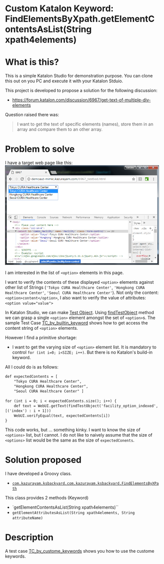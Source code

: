 Custom Katalon Keyword: FindElementsByXpath.getElementContentsAsList(String xpath4elements)
=====

# What is this?

This is a simple Katalon Studio for demonstration purpose.
You can clone this out on you PC and execute it with your Katalon Stduio.

This project is developed to propose a solution for the following discussion:

- https://forum.katalon.com/discussion/6967/get-text-of-multiple-div-elements

Question raised there was:

> I want to get the text of specific elements (names), store them in an array and compare them to an other array.

# Problem to solve

I have a target web page like this:
![Target web page](https://github.com/kazurayam/KatalonDiscussion6967/blob/master/docs/6967_testbed.png)

I am interested in the list of `<option>` elements in this page.

I want to verify the contents of these displayed `<option>` elements against other list of Strings (`'Tokyo CURA Healthcare Center'`, `'Hongkong CURA Healthcare Center'`, `'Seoul CURA Healthcare Center'`). Not only the content:`<option>content</option>`, I also want to verify the value of attributes:`<option value="value">`

In Katalon Studio, we can make [Test Object](https://docs.katalon.com/display/KD/Manage+Test+Object). Using [findTestObject](https://api-docs.katalon.com/studio/v4.7.0/api/com/kms/katalon/core/testobject/ObjectRepository.html) method we can grasp a single `<option>` element amongst the set of `<option>`s. The sample Test Case [TC_by_builtin_keyword](https://github.com/kazurayam/KatalonDiscussion6967/blob/master/Scripts/TC_by_builtin_keywords/Script1527139026235.groovy) shows how to get access the content string of `<option>` elements.

However I find a primitive shortage:

- I want to get the varying size of `<option>` element list. It is mandatory to control `for (int i=0; i<SIZE; i++)`. But there is no Katalon's build-in keyword.

All I could do is as follows:

```
def expectedContents = [
	"Tokyo CURA Healthcare Center",
	"Hongkong CURA Healthcare Center",
	"Seoul CURA Healthcare Center" ]

for (int i = 0; i < expectedContents.size(); i++) {
    def text = WebUI.getText(findTestObject('facility_option_indexed', [('index') : i + 1]))
    WebUI.verifyEqual(text, expectedContents[i])
}
```

This code works, but ... something kinky. I want to know the size of `<options>` list, but I cannot. I do not like to naively assume that the size of `<options>` list would be the same as the size of `expectedConents`.

# Solution proposed

I have developed a Groovy class.
- [`com.kazurayam.ksbackyard.com.kazurayam.ksbackyard.FindElementsByXPath`](https://github.com/kazurayam/KatalonDiscussion6967/blob/master/Keywords/com/kazurayam/ksbackyard/FindElementsByXPath.groovy)

This class provides 2 methods (Keyword)
- `getElementContentsAsList(String xpath4elements)``
- `getElementAttributesAsList(String xpath4elements, String attributeName)`


# Description

A test case [TC_by_custome_keywords](https://github.com/kazurayam/KatalonDiscussion6967/blob/master/Scripts/TC_by_custom_keywords/Script1527139045725.groovy) shows you how to use the custome keywords.
